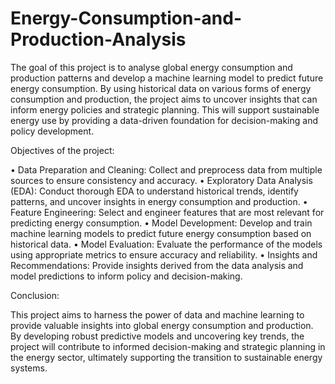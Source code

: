 # Energy-Consumption-and-Production-Analysis

The goal of this project is to analyse global energy consumption and production patterns and develop a machine learning model to predict future energy consumption. By using historical data on various forms of energy consumption and production, the project aims to uncover insights that can inform energy policies and strategic planning. This will support sustainable energy use by providing a data-driven foundation for decision-making and policy development.

Objectives of the project:

•	Data Preparation and Cleaning: Collect and preprocess data from multiple sources to ensure consistency and accuracy.
•	Exploratory Data Analysis (EDA): Conduct thorough EDA to understand historical trends, identify patterns, and uncover insights in energy consumption and production.
•	Feature Engineering: Select and engineer features that are most relevant for predicting energy consumption.
•	Model Development: Develop and train machine learning models to predict future energy consumption based on historical data.
•	Model Evaluation: Evaluate the performance of the models using appropriate metrics to ensure accuracy and reliability.
•	Insights and Recommendations: Provide insights derived from the data analysis and model predictions to inform policy and decision-making.

Conclusion:

This project aims to harness the power of data and machine learning to provide valuable insights into global energy consumption and production. By developing robust predictive models and uncovering key trends, the project will contribute to informed decision-making and strategic planning in the energy sector, ultimately supporting the transition to sustainable energy systems.
